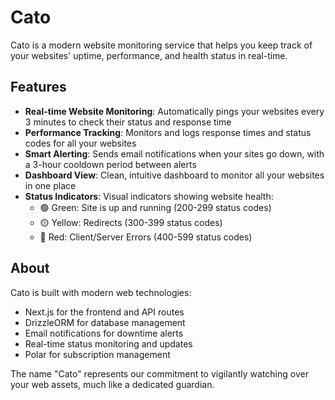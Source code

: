 # Cato

Cato is a modern website monitoring service that helps you keep track of your websites' uptime, performance, and health status in real-time.

## Features

- **Real-time Website Monitoring**: Automatically pings your websites every 3 minutes to check their status and response time
- **Performance Tracking**: Monitors and logs response times and status codes for all your websites
- **Smart Alerting**: Sends email notifications when your sites go down, with a 3-hour cooldown period between alerts
- **Dashboard View**: Clean, intuitive dashboard to monitor all your websites in one place
- **Status Indicators**: Visual indicators showing website health:
  - 🟢 Green: Site is up and running (200-299 status codes)
  - 🟡 Yellow: Redirects (300-399 status codes)
  - 🔴 Red: Client/Server Errors (400-599 status codes)

## About

Cato is built with modern web technologies:
- Next.js for the frontend and API routes
- DrizzleORM for database management
- Email notifications for downtime alerts
- Real-time status monitoring and updates
- Polar for subscription management

The name "Cato" represents our commitment to vigilantly watching over your web assets, much like a dedicated guardian.


